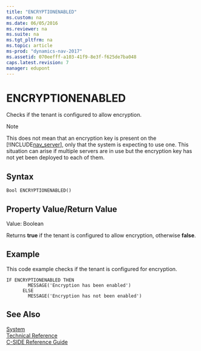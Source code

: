 ```yaml
---
title: "ENCRYPTIONENABLED"
ms.custom: na
ms.date: 06/05/2016
ms.reviewer: na
ms.suite: na
ms.tgt_pltfrm: na
ms.topic: article
ms-prod: "dynamics-nav-2017"
ms.assetid: 070eefff-a103-41f9-8e3f-f625de7ba048
caps.latest.revision: 7
manager: edupont
---
```

# ENCRYPTIONENABLED
Checks if the tenant is configured to allow encryption.  
  
> [!NOTE]  
>  This does not mean that an encryption key is present on the [!INCLUDE[nav_server](includes/nav_server_md.md)], only that the system is expecting to use one. This situation can arise if multiple servers are in use but the encryption key has not yet been deployed to each of them.  
  
## Syntax  
  
```  
Bool ENCRYPTIONENABLED()  
```  
  
## Property Value/Return Value  
 Value: Boolean  
  
 Returns **true** if the tenant is configured to allow encryption, otherwise **false**.  
  
## Example  
 This code example checks if the tenant is configured for encryption.  
  
```  
IF ENCRYPTIONENABLED THEN  
        MESSAGE('Encryption has been enabled')  
      ELSE  
        MESSAGE('Encryption has not been enabled')  
```  
  
## See Also  
 [System](System.md)   
 [Technical Reference](Technical-Reference.md)   
 [C\-SIDE Reference Guide](C-SIDE-Reference-Guide.md)